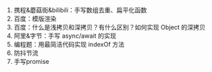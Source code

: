 1. 携程&蘑菇街&bilibili：手写数组去重、扁平化函数
2. 百度：模版渲染
3. 百度：什么是浅拷贝和深拷贝？有什么区别？如何实现 Object 的深拷贝
4. 阿里&字节：手写 async/await 的实现
5. 编程题：用最简洁代码实现 indexOf 方法
6. 防抖节流
7. 手写promise